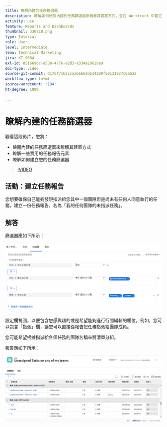 ```yaml
---
title: 瞭解內建的任務篩選器
description: 瞭解如何檢閱內建的任務篩選器來看看其建置方式，並在 Workfront 中建立自己的任務篩選器。
activity: use
feature: Reports and Dashboards
thumbnail: 336818.png
type: Tutorial
role: User
level: Intermediate
team: Technical Marketing
jira: KT-9084
exl-id: 0516696c-a588-4776-92d3-a334a29619a9
doc-type: video
source-git-commit: d17df7162ccaab6b62db34209f50131927c0a532
workflow-type: tm+mt
source-wordcount: '194'
ht-degree: 100%

---
```


# 瞭解內建的任務篩選器

觀看這段影片，您將：

* 檢閱內建的任務篩選器來瞭解其建置方式
* 瞭解一些實用的任務報告元素
* 瞭解如何建立您的任務篩選器

>[!VIDEO](https://video.tv.adobe.com/v/336818/?quality=12&learn=on&enablevpops)

## 活動：建立任務報告

您想要確保自己能夠發現指派給您其中一個團隊但是尚未有任何人同意執行的任務。建立一份任務報告，名為「我的任何團隊的未指派任務」。

## 解答

篩選器應如下所示：

![影像顯示建立任務篩選器的畫面](assets/opening-built-in-task-filters-1.png)

設定欄視圖，以便包含您感興趣的或是希望能夠進行行間編輯的欄位。例如，您可以包含「指派」欄，讓您可以直接從報告把任務指派給團隊成員。

您可能希望根據指派給各個任務的團隊名稱來將清單分組。

報告應如下所示：

![影像顯示任務報告](assets/opening-built-in-task-filters-2.png)

